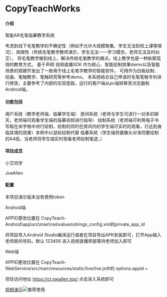 # CopyTeachWorks

#### 介绍
智能AR毛笔临摹教学系统

考虑到线下毛笔教学的不确定性（例如不允许大规模聚集、学生无法到校上课等情况）、局限性（传统毛笔教学教师演示，学生无法一一学习模仿，老师无法及时纠正），
将毛笔教学搬到线上，解决传统毛笔教学的痛点。线上教学也是一种新颖高效的教育方式。
基于声网 视频直播SDK 作为核心、智能绘制效果demo以及智能场景的搭建开发出了一款用于线上毛笔字教学的智能软件。
可用作为白板绘制、绘画、笔触教学、笔触研究等参考demo。
本系统结合自己申请的毛笔笔触专利进行修改，主要参考了内部的实现思路，运行的客户端从pc端转移至浏览器和Android端。


#### 功能包括

用户系统（教学老师端、临摹学生端）
房间系统（老师与学生可进行一对多的聊天，老师端可观看学生端的临摹视频进行指导）
绘制系统（老师端可利用电子书写板在米字格中进行绘制，绘制的同时在房间内的学生端可实时的观看，已达到身临其境的效果）本例中以鼠标绘制代替
临摹系统（学生端将摄像头对准将要绘制的A4纸，当老师将学生端实时观看老师绘制笔迹，）

#### 项目成员

小艾同学

JoeAllen

#### 配置

本项目演示版本没有使用token

Android端

APPID更改位置在 CopyTeach-Android\app\src\main\res\values\strings_config.xml的private_app_id

将项目导入Android Studio编译运行或者在项目导出APK安装即可，打开App输入老师房间号码，默认 123456 进入视频直播界面等待老师加入即可

Web端

APPID更改位置在 CopyTeach-WebService/src/main/resources/static/live/live.js中的 options.appid =

项目访问地址 https://ct.joeallen.top/  点击进入系统即可

[视频演示](https://ct.joeallen.top/video)![推荐使用](https://user-images.githubusercontent.com/49467845/120411692-ccdd7980-c387-11eb-96e7-56b46cb95435.png)




